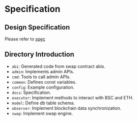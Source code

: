 # Specification

## Design Specification

Please refer to [spec](./spec.md)

## Directory Introduction

- `abi`: Generated code from swap contract abis.
- `admin`: Implements admin APIs.
- `cmd`: Tools to call admin APIs.
- `common`: Defines const variables.
- `config`: Example configuration.
- `docs`: Specification.
- `executor`: Implement methods to interact with BSC and ETH.
- `model`: Define db table schema.
- `observer`: Implement blockchain data synchronization.
- `swap`: Implement swap engine.

